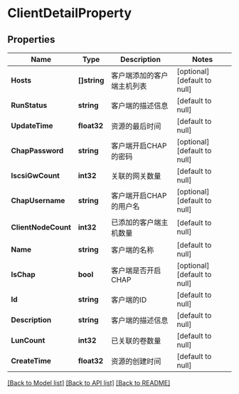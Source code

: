 # ClientDetailProperty

## Properties
Name | Type | Description | Notes
------------ | ------------- | ------------- | -------------
**Hosts** | **[]string** | 客户端添加的客户端主机列表 | [optional] [default to null]
**RunStatus** | **string** | 客户端的描述信息 | [default to null]
**UpdateTime** | **float32** | 资源的最后时间 | [default to null]
**ChapPassword** | **string** | 客户端开启CHAP的密码 | [optional] [default to null]
**IscsiGwCount** | **int32** | 关联的网关数量 | [default to null]
**ChapUsername** | **string** | 客户端开启CHAP的用户名 | [optional] [default to null]
**ClientNodeCount** | **int32** | 已添加的客户端主机数量 | [default to null]
**Name** | **string** | 客户端的名称 | [default to null]
**IsChap** | **bool** | 客户端是否开启CHAP | [optional] [default to null]
**Id** | **string** | 客户端的ID | [default to null]
**Description** | **string** | 客户端的描述信息 | [default to null]
**LunCount** | **int32** | 已关联的卷数量 | [default to null]
**CreateTime** | **float32** | 资源的创建时间 | [default to null]

[[Back to Model list]](../README.md#documentation-for-models) [[Back to API list]](../README.md#documentation-for-api-endpoints) [[Back to README]](../README.md)



